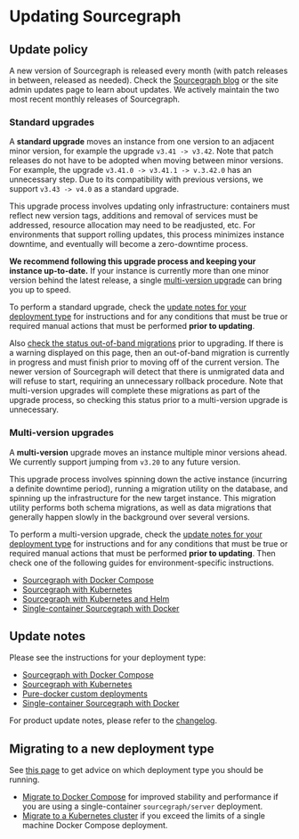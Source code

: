 # Updating Sourcegraph

## Update policy

A new version of Sourcegraph is released every month (with patch releases in between, released as needed). Check the [Sourcegraph blog](https://about.sourcegraph.com/blog) or the site admin updates page to learn about updates. We actively maintain the two most recent monthly releases of Sourcegraph.

### Standard upgrades

A **standard upgrade** moves an instance from one version to an adjacent minor version, for example the upgrade `v3.41 -> v3.42`. Note that patch releases do not have to be adopted when moving between minor versions. For example, the upgrade `v3.41.0 -> v3.41.1 -> v.3.42.0` has an unnecessary step. Due to its compatibility with previous versions, we support `v3.43 -> v4.0` as a standard upgrade.

This upgrade process involves updating only infrastructure: containers must reflect new version tags, additions and removal of services must be addressed, resource allocation may need to be readjusted, etc. For environments that support rolling updates, this process minimizes instance downtime, and eventually will become a zero-downtime process.

**We recommend following this upgrade process and keeping your instance up-to-date.** If your instance is currently more than one minor version behind the latest release, a single [multi-version upgrade](#multi-version-upgrades) can bring you up to speed.

To perform a standard upgrade, check the [update notes for your deployment type](#update-notes) for instructions and for any conditions that must be true or required manual actions that must be performed **prior to updating**.

Also [check the status out-of-band migrations](../how-to/unfinished_migration.md#checking-progress) prior to upgrading. If there is a warning displayed on this page, then an out-of-band migration is currently in progress and must finish prior to moving off of the current version. The newer version of Sourcegraph will detect that there is unmigrated data and will refuse to start, requiring an unnecessary rollback procedure. Note that multi-version upgrades will complete these migrations as part of the upgrade process, so checking this status prior to a multi-version upgrade is unnecessary.

### Multi-version upgrades

A **multi-version** upgrade moves an instance multiple minor versions ahead. We currently support jumping from `v3.20` to any future version.

This upgrade process involves spinning down the active instance (incurring a definite downtime period), running a migration utility on the database, and spinning up the infrastructure for the new target instance. This migration utility performs both schema migrations, as well as data migrations that generally happen slowly in the background over several versions.

To perform a multi-version upgrade, check the [update notes for your deployment type](#update-notes) for instructions and for any conditions that must be true or required manual actions that must be performed **prior to updating**. Then check one of the following guides for environment-specific instructions.

- [Sourcegraph with Docker Compose](../deploy/docker-compose/upgrade.md#multi-version-upgrades)
- [Sourcegraph with Kubernetes](../deploy/kubernetes/update.md#multi-version-upgrades)
- [Sourcegraph with Kubernetes and Helm](../deploy/kubernetes/helm.md#multi-version-upgrades)
- [Single-container Sourcegraph with Docker](../deploy/docker-single-container.md#multi-version-upgrades)

## Update notes

Please see the instructions for your deployment type:

- [Sourcegraph with Docker Compose](docker_compose.md)
- [Sourcegraph with Kubernetes](kubernetes.md)
- [Pure-docker custom deployments](pure_docker.md)
- [Single-container Sourcegraph with Docker](server.md)

For product update notes, please refer to the [changelog](../../CHANGELOG.md).

## Migrating to a new deployment type

See [this page](../deploy/index.md) to get advice on which deployment type you should be running.

- [Migrate to Docker Compose](../deploy/docker-compose/migrate.md) for improved stability and performance if you are using a single-container `sourcegraph/server` deployment.
- [Migrate to a Kubernetes cluster](../deploy/kubernetes/index.md) if you exceed the limits of a single machine Docker Compose deployment.
